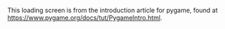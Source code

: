This loading screen is from the introduction article for pygame, found at https://www.pygame.org/docs/tut/PygameIntro.html.